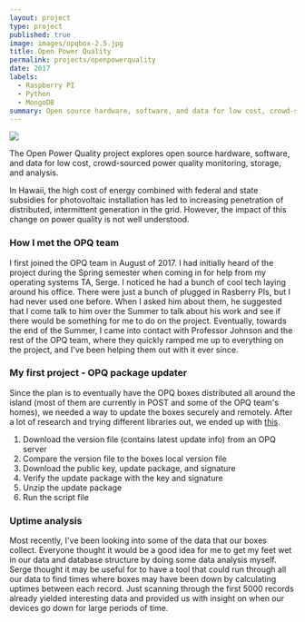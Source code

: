 ```yaml
---
layout: project
type: project
published: true
image: images/opqbox-2.5.jpg
title: Open Power Quality
permalink: projects/openpowerquality
date: 2017
labels:
  - Raspberry PI
  - Python
  - MongoDB
summary: Open source hardware, software, and data for low cost, crowd-sourced power quality monitoring, storage, and analysis.
---
```


<img class="ui medium right floated rounded image" src="{{ site.baseurl }}/images/opqbox2.JPG">

The Open Power Quality project explores open source hardware, software, and data for low cost, crowd-sourced power quality monitoring, storage, and analysis.

In Hawaii, the high cost of energy combined with federal and state subsidies for photovoltaic installation has led to increasing penetration of distributed, intermittent generation in the grid. However, the impact of this change on power quality is not well understood.

### How I met the OPQ team ###

I first joined the OPQ team in August of 2017. I had initially heard of the
project during the Spring semester when coming in for help from my operating
systems TA, Serge. I noticed he had a bunch of cool tech laying around his
office. There were just a bunch of plugged in Rasberry PIs, but I had never used
one before. When I asked him about them, he suggested that I come talk to him
over the Summer to talk about his work and see if there would be something for
me to do on the project. Eventually, towards the end of the Summer, I came into
contact with Professor Johnson and the rest of the OPQ team, where they quickly
ramped me up to everything on the project, and I've been helping them out with
it ever since.

### My first project - OPQ package updater ###

Since the plan is to eventually have the OPQ boxes distributed all around the
island (most of them are currently in POST and some of the OPQ team's homes),
we needed a way to update the boxes securely and remotely. After a lot of
research and trying different libraries out, we ended up with [this](https://github.com/openpowerquality/opq/tree/master/box/Software/Updater).

1. Download the version file (contains latest update info) from an OPQ server
1. Compare the version file to the boxes local version file
3. Download the public key, update package, and signature
4. Verify the update package with the key and signature
5. Unzip the update package
6. Run the script file

### Uptime analysis ###

Most recently, I've been looking into some of the data that our boxes collect. Everyone thought it would be a good idea for me to get my feet wet in our data and database structure by doing some data analysis myself. Serge thought it may be useful for to have a tool that could run through all our data to find times where boxes may have been down by calculating uptimes between each record. Just scanning through the first 5000 records already yielded interesting data and provided us with insight on when our devices go down for large periods of time.
